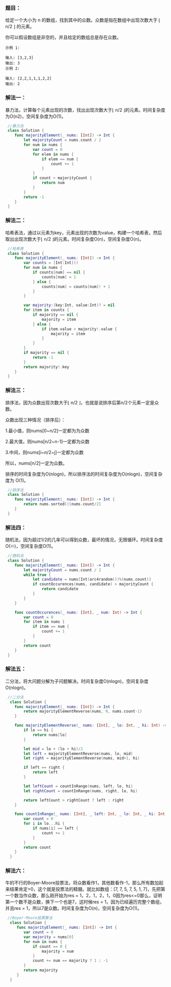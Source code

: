 ### 题目：

给定一个大小为 n 的数组，找到其中的众数。众数是指在数组中出现次数大于 ⌊ n/2 ⌋ 的元素。

你可以假设数组是非空的，并且给定的数组总是存在众数。

```
示例 1:

输入: [3,2,3]
输出: 3
示例 2:

输入: [2,2,1,1,1,2,2]
输出: 2
```

### 解法一：

暴力法，计算每个元素出现的次数，找出出现次数大于⌊ n/2 ⌋的元素。时间复杂度为O(n2)，空间复杂度为O(1)。

```swift
 //暴力法
 class Solution {
    func majorityElement(_ nums: [Int]) -> Int {
        let majorityCount = nums.count / 2
        for num in nums {
            var count = 0
            for elem in nums {
                if elem == num {
                    count += 1
                }
            }
            if count > majorityCount {
                return num
            }
        }
        return -1
    }
 }
```

### 解法二：

哈希表法，通过以元素为key，元素出现的次数为value，构建一个哈希表，然后取出出现次数大于⌊ n/2 ⌋的元素。时间复杂度O(n)，空间复杂度O(n)。

```swift
 //哈希表
 class Solution {
    func majorityElement(_ nums: [Int]) -> Int {
        var counts = [Int:Int]()
        for num in nums {
            if counts[num] == nil {
                counts[num] = 1
            } else {
                counts[num] = counts[num]! + 1
            }
        }

        var majority:(key:Int, value:Int)? = nil
        for item in counts {
            if majority == nil {
                majority = item
            } else {
                if item.value > majority!.value {
                    majority = item
                }
            }
        }
        if majority == nil {
            return -1
        }
        return majority!.key
    }
 }
```

### 解法三：

排序法，因为众数出现次数大于⌊ n/2 ⌋，也就是说排序后第n/2个元素一定是众数。

众数出现三种情况（排序后）：

1.最小值，则nums[0~n/2]一定都为为众数

2.最大值，则nums[n/2~n-1]一定都为众数

3.中间，则nums[i~n/2~j]一定都为众数

所以，nums[n/2]一定为众数。

排序的时间复杂度为O(nlogn)，所以排序法的时间复杂度为O(nlogn)，空间复杂度为 O(1)。

```swift
 //排序法
 class Solution {
    func majorityElement(_ nums: [Int]) -> Int {
        return nums.sorted()[nums.count/2]
    }
 }
```

### 解法四：

随机法，因为超过1/2的几率可以得到众数，最坏的情况，无限循环。时间复杂度O(♾)，空间复杂度O(1)。

```swift
 //随机法
 class Solution {
    func majorityElement(_ nums: [Int]) -> Int {
        let majorityCount = nums.count / 2
        while true {
            let candidate = nums[Int(arc4random())%(nums.count)]
            if countOccurences(nums, candidate) > majorityCount {
                return candidate
            }
        }
    }

    func countOccurences(_ nums: [Int], _ num: Int) -> Int {
        var count = 0
        for item in nums {
            if item == num {
                count += 1
            }
        }
        return count
    }
 }
```

### 解法五：

二分法，将大问题分解为子问题解决。时间复杂度O(nlogn)，空间复杂度O(nlogn)。

```swift
 //二分法
  class Solution {
    func majorityElement(_ nums: [Int]) -> Int {
        return majorityElementReverse(nums, 0, nums.count-1)
    }

    func majorityElementReverse(_ nums: [Int], _ lo: Int, _ hi: Int) -> Int {
        if lo == hi {
            return nums[lo]
        }

        let mid = lo + (lo + hi)/2
        let left = majorityElementReverse(nums, lo, mid)
        let right = majorityElementReverse(nums, mid+1, hi)

        if left == right {
            return left
        }

        let leftCount = countInRange(nums, left, lo, hi)
        let rightCount = countInRange(nums, right, lo, hi)

        return leftCount > rightCount ? left : right
    }

    func countInRange(_ nums: [Int], _ left: Int, _ lo: Int, _ hi: Int) -> Int {
        var count = 0
        for i in lo...hi {
            if nums[i] == left {
                count += 1
            }
        }
        return count
    }
  }
```

### 解法六：

牛的不行的Boyer-Moore投票法，将众数看作1，其他数看作-1，那么所有数加起来结果肯定>0，这个就是投票法的精髓。就比如数组：[7, 7, 5, 7, 5, 1, 7]，先把第一个数当作众数，那么刚开始为res = 1，2，1，2，1，0因为res<=0那么，证明第一个数不是众数，换下一个也是7，这时候res = 1，因为已经遍历完整个数组，并且res = 1，所以7是众数。时间复杂度为O(n)，空间复杂度为O(1)。

```swift
 //Boyer-Moore投票算法
  class Solution {
     func majorityElement(_ nums: [Int]) -> Int {
        var count = 0
        var majority = nums[0]
        for num in nums {
            if count == 0 {
                majority = num
            }
            count += num == majority ? 1 : -1
        }
        return majority
     }
  }
```

